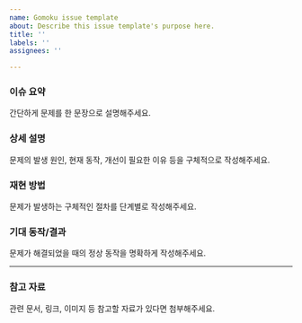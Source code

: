 ```yaml
---
name: Gomoku issue template
about: Describe this issue template's purpose here.
title: ''
labels: ''
assignees: ''

---
```


### 이슈 요약
간단하게 문제를 한 문장으로 설명해주세요.

### 상세 설명
문제의 발생 원인, 현재 동작, 개선이 필요한 이유 등을 구체적으로 작성해주세요.

### 재현 방법
문제가 발생하는 구체적인 절차를 단계별로 작성해주세요.

### 기대 동작/결과
문제가 해결되었을 때의 정상 동작을 명확하게 작성해주세요.

---
### 참고 자료
관련 문서, 링크, 이미지 등 참고할 자료가 있다면 첨부해주세요.
